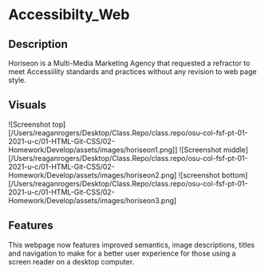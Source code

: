 # Accessibilty_Web

## Description
Horiseon is a Multi-Media Marketing Agency that requested a refractor to meet 
Accessiility standards and practices without any revision to web page style.

## Visuals

![Screenshot top][/Users/reaganrogers/Desktop/Class.Repo/class.repo/osu-col-fsf-pt-01-2021-u-c/01-HTML-Git-CSS/02-Homework/Develop/assets/images/horiseon1.png]]
![Screenshot middle][/Users/reaganrogers/Desktop/Class.Repo/class.repo/osu-col-fsf-pt-01-2021-u-c/01-HTML-Git-CSS/02-Homework/Develop/assets/images/horiseon2.png]
![screenshot bottom][/Users/reaganrogers/Desktop/Class.Repo/class.repo/osu-col-fsf-pt-01-2021-u-c/01-HTML-Git-CSS/02-Homework/Develop/assets/images/horiseon3.png]

## Features
This webpage now features improved semantics, image descriptions, titles and navigation to make for a better user experience for those using a screen reader on a desktop computer.